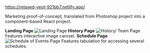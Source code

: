 https://relaxed-yeot-921bb7.netlify.app/

Marketing proof-of-concept, translated from Photoshop project into a component-based React project.

**Landing Page**
![Landing Page](https://drive.google.com/file/d/16F57_bA6ROKx-fwocWeIqznb8D3giu0S/view?usp=drive_link)
**History Page**
![History/ Team Page](https://drive.google.com/file/d/1B6dFvI6p8Q1s-dOxbMn_cj_aIwWUvODy/view?usp=sharing)
Features interactive image carosel.
**Schedule Page**
![Schedule of Events Page](https://drive.google.com/file/d/1v_nc7yKx3TiOUmFnVdlDOsHP8plQsJ-Z/view?usp=sharing)
Features tabulation for accessing several schedules.
